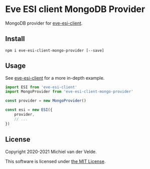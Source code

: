 # Eve ESI client MongoDB Provider

MongoDB provider for [eve-esi-client](https://github.com/MichielvdVelde/eve-esi).

## Install

```
npm i eve-esi-client-mongo-provider [--save]
```

## Usage

See [eve-esi-client](https://github.com/MichielvdVelde/eve-esi)
for a more in-depth example.

```ts
import ESI from 'eve-esi-client'
import MongoProvider from 'eve-esi-client-mongo-provider'

const provider = new MongoProvider()

const esi = new ESI({
    provider,
    // ...
})
```

## License

Copyright 2020-2021 Michiel van der Velde.

This software is licensed under [the MIT License](LICENSE).
